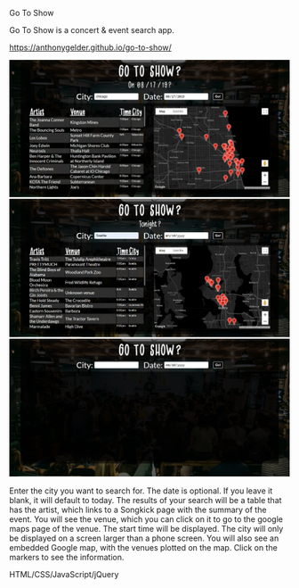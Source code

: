 Go To Show

Go To Show is a concert & event search app. 

https://anthonygelder.github.io/go-to-show/

![Screenshot 1](img/screenshot-1.png)
![Screenshot 2](img/screenshot-2.png)
![Screenshot 3](img/screenshot-3.png)

Enter the city you want to search for. The date is optional. If you leave it blank, it will default to today. The results of your search will be a table that has the artist, which links to a Songkick page with the summary of the event. You will see the venue, which you can click on it to go to the google maps page of the venue. The start time will be displayed. The city will only be displayed on a screen larger than a phone screen. You will also see an embedded Google map, with the venues plotted on the map. Click on the markers to see the information.

HTML/CSS/JavaScript/jQuery